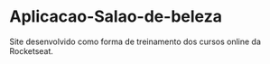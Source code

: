 # Aplicacao-Salao-de-beleza
Site desenvolvido como forma de treinamento dos cursos online da Rocketseat.

